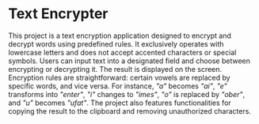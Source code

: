 # Text Encrypter
This project is a text encryption application designed to encrypt and decrypt words using predefined rules. It exclusively operates with lowercase letters and does not accept accented characters or special symbols. Users can input text into a designated field and choose between encrypting or decrypting it. The result is displayed on the screen. Encryption rules are straightforward: certain vowels are replaced by specific words, and vice versa. For instance, *"a"* becomes *"ai"*, *"e"* transforms into *"enter"*, *"i"* changes to *"imes"*, *"o"* is replaced by *"ober"*, and *"u"* becomes *"ufat"*. The project also features functionalities for copying the result to the clipboard and removing unauthorized characters.

